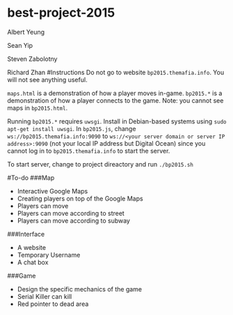 best-project-2015
=================
Albert Yeung

Sean Yip

Steven Zabolotny

Richard Zhan
#Instructions
Do not go to website `bp2015.themafia.info`. You will not see anything useful.

`maps.html` is a demonstration of how a player moves in-game.
`bp2015.*` is a demonstration of how a player connects to the game. Note: you cannot see maps in `bp2015.html`.

Running `bp2015.*` requires `uwsgi`. Install in Debian-based systems using `sudo apt-get install uwsgi`. In `bp2015.js`, change `ws://bp2015.themafia.info:9090` to `ws://<your server domain or server IP address>:9090` (not your local IP address but Digital Ocean) since you cannot log in to `bp2015.themafia.info` to start the server.

To start server, change to project direactory and run `./bp2015.sh`

#To-do
###Map
* Interactive Google Maps
* Creating players on top of the Google Maps
* Players can move
* Players can move according to street
* Players can move according to subway

###Interface
* A website
* Temporary Username
* A chat box

###Game
* Design the specific mechanics of the game
* Serial Killer can kill
* Red pointer to dead area
